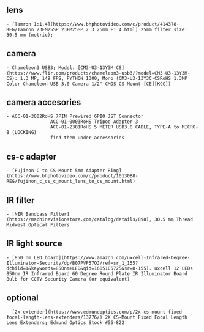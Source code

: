 lens 
----
    - [Tamron 1:1.4](https://www.bhphotovideo.com/c/product/414378-REG/Tamron_23FM25SP_23FM25SP_2_3_25mm_F1_4.html) 25mm filter size: 30.5 mm (metric);

camera
------
    - Chameleon3 USB3; Model: [CM3-U3-13Y3M-CS](https://www.flir.com/products/chameleon3-usb3/?model=CM3-U3-13Y3M-CS): 1.3 MP, 149 FPS, PYTHON 1300, Mono (CM3-U3-13Y3C-CSRoHS 1.3MP Color Chameleon USB 3.0 Camera 1/2" CMOS CS-Mount [CE][KCC])

camera accesories
-----------------
    - ACC-01-3002RoHS 7PIN Prewired GPIO JST Connector 
                    ACC-01-0003RoHS Tripod Adapter-3
                    ACC-01-2301RoHS 5 METER USB3.0 CABLE, TYPE-A to MICRO-B (LOCKING) 
                    find them under accessories

cs-c adapter
------------
    - [Fujinon C to CS-Mount 5mm Adapter Ring](https://www.bhphotovideo.com/c/product/1013088-REG/fujinon_c_cs_c_mount_lens_to_cs_mount.html)

IR filter
---------
    - [NIR Bandpass Filter](https://machinevisionstore.com/catalog/details/898), 30.5 mm Thread Midwest Optical Filters 

IR light source
---------------
    - [850 nm LED board](https://www.amazon.com/uxcell-Infrared-Degree-Illuminator-Security/dp/B07PVP57QJ/ref=sr_1_155?dchild=1&keywords=850nm+LED&qid=1605105725&sr=8-155). uxcell 12 LEDs 850nm IR Infrared Board 60 Degree Round Plate IR Illuminator Board Bulb for CCTV Security Camera (or equivalent)
         

optional
--------
    - [2x extender](https://www.edmundoptics.com/p/2x-cs-mount-fixed-focal-length-lens-extenders/13776/) 2X CS-Mount Fixed Focal Length Lens Extenders; Edmund Optics Stock #56-822                       
